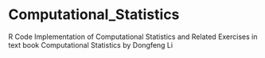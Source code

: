 # Computational_Statistics
 R Code Implementation of Computational Statistics and Related Exercises in text book Computational Statistics by Dongfeng Li
